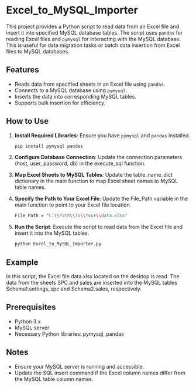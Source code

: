# Excel_to_MySQL_Importer

This project provides a Python script to read data from an Excel file and insert it into specified MySQL database tables. The script uses `pandas` for reading Excel files and `pymysql` for interacting with the MySQL database. This is useful for data migration tasks or batch data insertion from Excel files to MySQL databases.

## Features

- Reads data from specified sheets in an Excel file using `pandas`.
- Connects to a MySQL database using `pymysql`.
- Inserts the data into corresponding MySQL tables.
- Supports bulk insertion for efficiency.

## How to Use

1. **Install Required Libraries**: Ensure you have `pymysql` and `pandas` installed.
   ```sh
   pip install pymysql pandas
   ```
2. **Configure Database Connection**: Update the connection parameters (host, user, password, db) in the execute_sql function.

3. **Map Excel Sheets to MySQL Tables**: Update the table_name_dict dictionary in the main function to map Excel sheet names to MySQL table names.
   
4. **Specify the Path to Your Excel File**: Update the File_Path variable in the main function to point to your Excel file location.
   ```sh
   File_Path = "C:\\Path\\To\\Your\\data.xlsx"
   ```
5. **Run the Script**: Execute the script to read data from the Excel file and insert it into the MySQL tables.
   ```sh
   python Excel_to_MySQL_Importer.py
   ```
## Example
In this script, the Excel file data.xlsx located on the desktop is read. The data from the sheets SPC and sales are inserted into the MySQL tables Schema1.settings_spc and Schema2.sales, respectively.

## Prerequisites
* Python 3.x
* MySQL server
* Necessary Python libraries: pymysql, pandas
  
## Notes
* Ensure your MySQL server is running and accessible.
* Update the SQL insert command if the Excel column names differ from the MySQL table column names.

